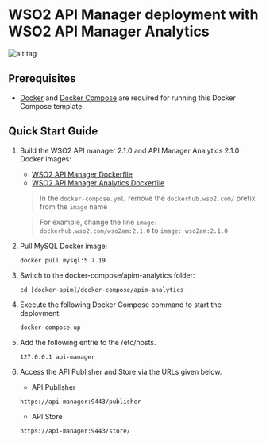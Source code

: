 # WSO2 API Manager deployment with WSO2 API Manager Analytics

![alt tag](deployment-diagram.png)

## Prerequisites

 * [Docker](https://www.docker.com/get-docker) and [Docker Compose](https://docs.docker.com/compose/install/#install-compose) are required for running this Docker Compose template.

## Quick Start Guide

1. Build the WSO2 API manager 2.1.0 and API Manager Analytics 2.1.0 Docker images:
     *  [WSO2 API Manager Dockerfile](../../dockerfiles/apim/README.md)
     *  [WSO2 API Manager Analytics Dockerfile](../../dockerfiles/apim-analytics/README.md)
    > In the `docker-compose.yml`, remove the `dockerhub.wso2.com/` prefix from the `image` name
      
    > For example, change the line `image: dockerhub.wso2.com/wso2am:2.1.0` to `image: wso2am:2.1.0`
2. Pull MySQL Docker image:
     ```
     docker pull mysql:5.7.19
     ```

3. Switch to the docker-compose/apim-analytics folder:
    ```
    cd [docker-apim]/docker-compose/apim-analytics
    ```

4. Execute the following Docker Compose command to start the deployment:
    ```
    docker-compose up
    ```

5. Add the following entrie to the /etc/hosts.
    ```
    127.0.0.1 api-manager
    ```
6. Access the API Publisher and Store via the URLs given below.

    * API Publisher
    ```
    https://api-manager:9443/publisher
    ```

    * API Store
    ```
    https://api-manager:9443/store/
    ```
